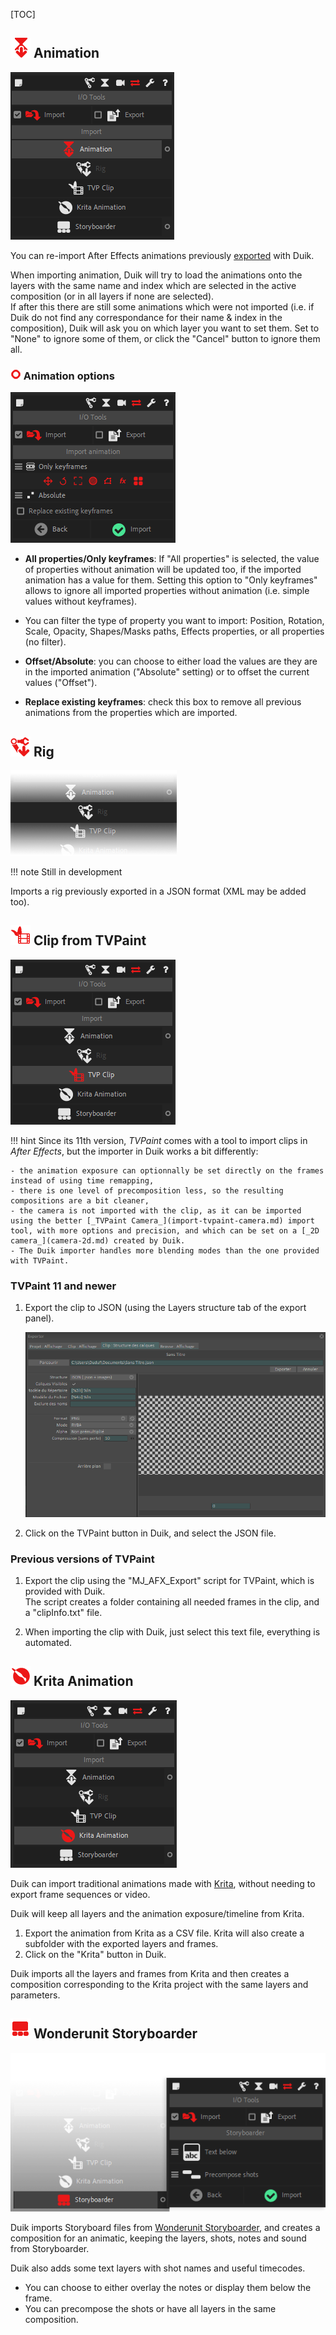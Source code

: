 [TOC]

## ![Import anim Icon](img\duik-icons\importanim-icon-r.png) Animation

![Import Anim ](img\duik-screenshots\S-IOTools\Import\ImportAnimation-panel.PNG)

You can re-import After Effects animations previously [exported](../Export/#Animation) with Duik.

When importing animation, Duik will try to load the animations onto the layers with the same name and index which are selected in the active composition (or in all layers if none are selected).  
If after this there are still some animations which were not imported (i.e. if Duik do not find any correspondance for their name & index in the composition), Duik will ask you on which layer you want to set them. Set to "None" to ignore some of them, or click the "Cancel" button to ignore them all.

### ![Import anim optn](img\duik-icons\circle-little_r.png) Animation options

![Import Anim optn ](img\duik-screenshots\S-IOTools\Import\ImportAnimation-optn.PNG)

- **All properties/Only keyframes**: If "All properties" is selected, the value of properties without animation will be updated too, if the imported animation has a value for them. Setting this option to "Only keyframes" allows to ignore all imported properties without animation (i.e. simple values without keyframes).

- You can filter the type of property you want to import: Position, Rotation, Scale, Opacity, Shapes/Masks paths, Effects properties, or all properties (no filter).

- **Offset/Absolute**: you can choose to either load the values are they are in the imported animation ("Absolute" setting) or to offset the current values ("Offset").

- **Replace existing keyframes**: check this box to remove all previous animations from the properties which are imported.

## ![Import rig Icon](img\duik-icons\importrig-icon-r.png) Rig

![Import rig ](img\duik-screenshots\S-IOTools\Import\import-rig-transp.png)

!!! note
    Still in development

Imports a rig previously exported in a JSON format (XML may be added too).

## ![Import tvp Icon](img\duik-icons\importTVP-icon-r.png) Clip from TVPaint

![Import tvp ](img\duik-screenshots\S-IOTools\Import\ImportTVPclip-panel.PNG)

!!! hint
    Since its 11th version, _TVPaint_ comes with a tool to import clips in _After Effects_, but the importer in Duik works a bit differently:

    - the animation exposure can optionnally be set directly on the frames instead of using time remapping,  
    - there is one level of precomposition less, so the resulting compositions are a bit cleaner,  
    - the camera is not imported with the clip, as it can be imported using the better [_TVPaint Camera_](import-tvpaint-camera.md) import tool, with more options and precision, and which can be set on a [_2D camera_](camera-2d.md) created by Duik.
    - The Duik importer handles more blending modes than the one provided with TVPaint.

### TVPaint 11 and newer

1. Export the clip to JSON (using the Layers structure tab of the export panel).

    ![TVPaint export panel](img/tvpaint/export-layer-structure.PNG)

2. Click on the TVPaint button in Duik, and select the JSON file.

### Previous versions of TVPaint

1. Export the clip using the "MJ_AFX_Export" script for TVPaint, which is provided with Duik.  
The script creates a folder containing all needed frames in the clip, and a "clipInfo.txt" file.

2. When importing the clip with Duik, just select this text file, everything is automated.

## ![Import krita Icon](img\duik-icons\krita-icon-r.png) Krita Animation

![Import krita ](img\duik-screenshots\S-IOTools\Import\ImportKritaAnim-panel.PNG)

Duik can import traditional animations made with [Krita](http://krita.org), without needing to export frame sequences or video.

Duik will keep all layers and the animation exposure/timeline from Krita.

1. Export the animation from Krita as a CSV file. Krita will also create a subfolder with the exported layers and frames.
2. Click on the "Krita" button in Duik.

Duik imports all the layers and frames from Krita and then creates a composition corresponding to the Krita project with the same layers and parameters.

## ![Import storyboard Icon](img\duik-icons\storyboard-icon-r.png) Wonderunit Storyboarder

![Import storyboard ](img\duik-screenshots\S-IOTools\Import\ImportStoryboard-panels.png)

Duik imports Storyboard files from [Wonderunit Storyboarder](https://wonderunit.com/storyboarder/), and creates a composition for an animatic, keeping the layers, shots, notes and sound from Storyboarder.

Duik also adds some text layers with shot names and useful timecodes.

- You can choose to either overlay the notes or display them below the frame.
- You can precompose the shots or have all layers in the same composition.
